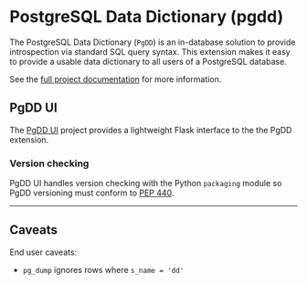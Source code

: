 # PostgreSQL Data Dictionary (pgdd)

The PostgreSQL Data Dictionary (`PgDD`) is an in-database solution to provide
introspection via standard SQL query syntax. This extension makes it easy to
provide a usable data dictionary to all users of a PostgreSQL database.

See the [full project documentation](https://rustprooflabs.github.io/pgdd/)
for more information.







## PgDD UI

The [PgDD UI](https://github.com/rustprooflabs/pgdd-ui) project provides
a lightweight Flask interface to the the PgDD extension.

### Version checking

PgDD UI handles version checking with the Python `packaging` module so
PgDD versioning must conform to
[PEP 440](https://www.python.org/dev/peps/pep-0440/).


----

## Caveats

End user caveats:

* `pg_dump` ignores rows where `s_name = 'dd'`



